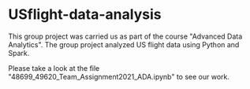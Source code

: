 # USflight-data-analysis

This group project was carried us as part of the course "Advanced Data Analytics". The group project analyzed US flight data using Python and Spark. 

Please take a look at the file "48699_49620_Team_Assignment2021_ADA.ipynb" to see our work. 
